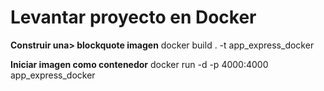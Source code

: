 # Levantar proyecto en Docker

**Construir una> blockquote imagen**
docker build . -t app_express_docker 


**Iniciar imagen como contenedor**
docker run -d -p 4000:4000 app_express_docker 

